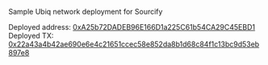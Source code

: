 Sample Ubiq network deployment for Sourcify

Deployed address: [0xA25b72DADEB96E166D1a225C61b54CA29C45EBD1](https://ubiqscan.io/address/0xa25b72dadeb96e166d1a225c61b54ca29c45ebd1)
Deployed TX: [0x22a43a4b42ae690e6e4c21651ccec58e852da8b1d68c84f1c13bc9d53eb897e8](https://ubiqscan.io/tx/0x22a43a4b42ae690e6e4c21651ccec58e852da8b1d68c84f1c13bc9d53eb897e8)
